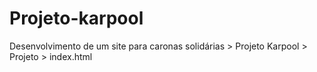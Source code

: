 # Projeto-karpool
Desenvolvimento de um site para caronas solidárias >
Projeto Karpool > Projeto > index.html
